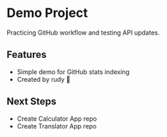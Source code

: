 # Demo Project
Practicing GitHub workflow and testing API updates.
## Features
- Simple demo for GitHub stats indexing
- Created by rudy 🚀
## Next Steps
- Create Calculator App repo
- Create Translator App repo
